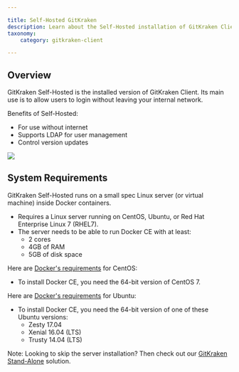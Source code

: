 ```yaml
---

title: Self-Hosted GitKraken
description: Learn about the Self-Hosted installation of GitKraken Client
taxonomy:
    category: gitkraken-client

---
```


## Overview

GitKraken Self-Hosted is the installed version of GitKraken Client. Its main use is to allow users to login without leaving your internal network.

Benefits of Self-Hosted:

- For use without internet
- Supports LDAP for user management
- Control version updates

<img src='/wp-content/uploads/manage-users.png' srcset='/wp-content/uploads/manage-users@2x.png 2x' class='img-bordered img-responsive center'>

## System Requirements

GitKraken Self-Hosted runs on a small spec Linux server (or virtual machine) inside Docker containers.

  * Requires a Linux server running on CentOS, Ubuntu, or Red Hat Enterprise Linux 7 (RHEL7).
  * The server needs to be able to run Docker CE with at least:
    * 2 cores
    * 4GB of RAM
    * 5GB of disk space

Here are [Docker's requirements](https://docs.docker.com/engine/installation/linux/docker-ce/centos/) for CentOS:

  * To install Docker CE, you need the 64-bit version of CentOS 7.

Here are [Docker's requirements](https://docs.docker.com/engine/installation/linux/docker-ce/ubuntu/) for Ubuntu:

  * To install Docker CE, you need the 64-bit version of one of these Ubuntu versions:
    * Zesty 17.04
    * Xenial 16.04 (LTS)
    * Trusty 14.04 (LTS)

<div class='callout callout--neutral'>
  <p>Note: Looking to skip the server installation? Then check out our  <a href="/standalone/standalone/">GitKraken Stand-Alone</a> solution.</p>
</div>





